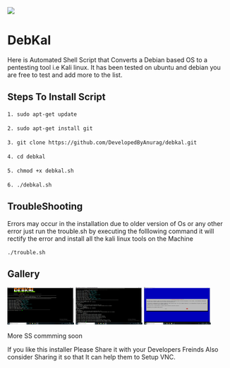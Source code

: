 [<img src="https://images.dmca.com/Badges/dmca_protected_sml_120m.png?ID=a797e789-5f15-46e5-b287-46d28e46dc23%22%20alt=%22DMCA.com%20Protection%20Status"></img>](https://www.dmca.com/Protection/Status.aspx?id=a797e789-5f15-46e5-b287-46d28e46dc23&refurl=https://github.com/DevelopedByAnurag/debkal/)


# DebKal
Here is Automated Shell Script that Converts a Debian based OS to a pentesting tool i.e Kali linux. It has been tested on ubuntu and debian you are free to test and add more to the list.

## Steps To Install Script

```
1. sudo apt-get update

2. sudo apt-get install git

3. git clone https://github.com/DevelopedByAnurag/debkal.git

4. cd debkal

5. chmod +x debkal.sh

6. ./debkal.sh

```

## TroubleShooting

Errors may occur in the installation due to older version of Os or any other error just run the trouble.sh by executing the folllowing command it will rectify the error and install all the kali linux tools on the Machine

```
./trouble.sh
```

## Gallery

<img src="https://raw.githubusercontent.com/DevelopedByAnurag/debkal/master/screenshot/1.png" width="30%"></img> <img src="https://raw.githubusercontent.com/DevelopedByAnurag/debkal/master/screenshot/2.png" width="30%"></img> <img src="https://raw.githubusercontent.com/DevelopedByAnurag/debkal/master/screenshot/3.png" width="30%"></img>

More SS commming soon


If you like this installer Please Share it with your Developers Freinds Also consider Sharing it so that It can help them to Setup  VNC.
